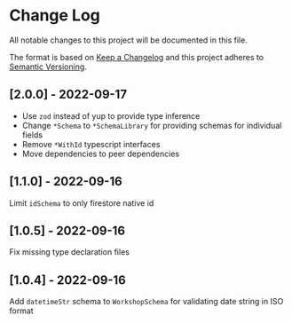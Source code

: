 # Change Log
All notable changes to this project will be documented in this file.
 
The format is based on [Keep a Changelog](http://keepachangelog.com/)
and this project adheres to [Semantic Versioning](http://semver.org/).

## [2.0.0] - 2022-09-17
- Use `zod` instead of yup to provide type inference
- Change `*Schema` to `*SchemaLibrary` for providing schemas for individual fields
- Remove `*WithId` typescript interfaces
- Move dependencies to peer dependencies

## [1.1.0] - 2022-09-16
Limit `idSchema` to only firestore native id

## [1.0.5] - 2022-09-16
Fix missing type declaration files
 
## [1.0.4] - 2022-09-16
Add `datetimeStr` schema to `WorkshopSchema` for validating date string in ISO format